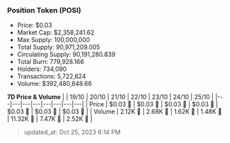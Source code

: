 
  ### Position Token (POSI)
  - Price: $0.03
  - Market Cap: $2,358,241.62
  - Max Supply: 100,000,000
  - Total Supply: 90,971,209.005
  - Circulating Supply: 90,191,280.839
  - Total Burn: 779,928.166
  - Holders: 734,090
  - Transactions: 5,722,624
  - Volume: $392,480,848.66

  **7D Price & Volume**
  | | 19&#x2F;10 | 20&#x2F;10 | 21&#x2F;10 | 22&#x2F;10 | 23&#x2F;10 | 24&#x2F;10 | 25&#x2F;10 |
  |---|---|---|---|---|---|---|---|
  | Price | $0.03 🔻 | $0.03 🚀 | $0.03 🔻 | $0.03 🚀 | $0.03 🔻 | $0.03 🚀 | $0.03 🚀 |
  | Volume | 2.12K 🔻 | 2.68K 🚀 | 1.62K 🔻 | 1.48K 🔻 | 11.32K 🚀 | 7.47K 🔻 | 2.52K 🔻 |

  > updated_at: Oct 25, 2023 6:14 PM
